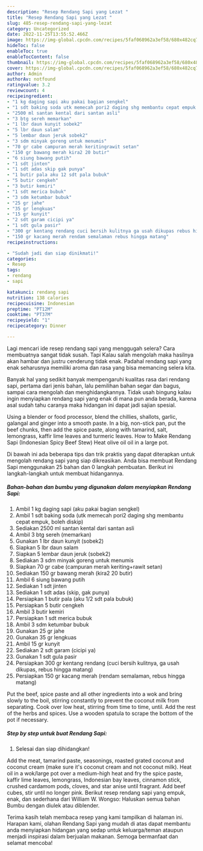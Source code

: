 ```yaml
---
description: "Resep Rendang Sapi yang Lezat "
title: "Resep Rendang Sapi yang Lezat "
slug: 485-resep-rendang-sapi-yang-lezat
category: Uncategorized
date: 2022-11-25T13:55:52.466Z
image: https://img-global.cpcdn.com/recipes/5faf068962a3ef58/680x482cq70/rendang-sapi-foto-resep-utama.jpg
hideToc: false
enableToc: true
enableTocContent: false
thumbnail: https://img-global.cpcdn.com/recipes/5faf068962a3ef58/680x482cq70/rendang-sapi-foto-resep-utama.jpg
cover: https://img-global.cpcdn.com/recipes/5faf068962a3ef58/680x482cq70/rendang-sapi-foto-resep-utama.jpg
author: Admin
authorAv: notfound
ratingvalue: 3.2
reviewcount: 4
recipeingredient:
- "1 kg daging sapi aku pakai bagian sengkel"
- "1 sdt baking soda utk memecah pori2 daging shg membantu cepat empuk boleh diskip"
- "2500 ml santan kental dari santan asli"
- "3 btg sereh memarkan"
- "1 lbr daun kunyit sobek2"
- "5 lbr daun salam"
- "5 lembar daun jeruk sobek2"
- "3 sdm minyak goreng untuk menumis"
- "70 gr cabe campuran merah keritingrawit setan"
- "150 gr bawang merah kira2 20 butir"
- "6 siung bawang putih"
- "1 sdt jinten"
- "1 sdt adas skip gak punya"
- "1 butir pala aku 12 sdt pala bubuk"
- "5 butir cengkeh"
- "3 butir kemiri"
- "1 sdt merica bubuk"
- "3 sdm ketumbar bubuk"
- "25 gr jahe"
- "35 gr lengkuas"
- "15 gr kunyit"
- "2 sdt garam cicipi ya"
- "1 sdt gula pasir"
- "300 gr kentang rendang cuci bersih kulitnya ga usah dikupas rebus hingga matang"
- "150 gr kacang merah rendam semalaman rebus hingga matang"
recipeinstructions:

- "Sudah jadi dan siap dinikmati!"
categories:
- Resep
tags:
- rendang
- sapi

katakunci: rendang sapi 
nutrition: 138 calories
recipecuisine: Indonesian
preptime: "PT12M"
cooktime: "PT37M"
recipeyield: "1"
recipecategory: Dinner

---
```



Lagi mencari ide resep rendang sapi yang menggugah selera? Cara membuatnya sangat tidak susah. Tapi Kalau salah mengolah maka hasilnya akan hambar dan justru cenderung tidak enak. Padahal rendang sapi yang enak seharusnya memiliki aroma dan rasa yang bisa memancing selera kita.


Banyak hal yang sedikit banyak mempengaruhi kualitas rasa dari rendang sapi, pertama dari jenis bahan, lalu pemilihan bahan segar dan bagus, sampai cara mengolah dan menghidangkannya. Tidak usah bingung kalau ingin menyiapkan rendang sapi yang enak di mana pun anda berada, karena asal sudah tahu caranya maka hidangan ini dapat jadi sajian spesial.

Using a blender or food processor, blend the chillies, shallots, garlic, galangal and ginger into a smooth paste. In a big, non-stick pan, put the beef chunks, then add the spice paste, along with tamarind, salt, lemongrass, kaffir lime leaves and turmeric leaves. How to Make Rendang Sapi (Indonesian Spicy Beef Stew) Heat olive oil oil in a large pot.


Di bawah ini ada beberapa tips dan trik praktis yang dapat diterapkan untuk mengolah rendang sapi yang siap dikreasikan. Anda bisa membuat Rendang Sapi menggunakan 25 bahan dan 0 langkah pembuatan. Berikut ini langkah-langkah untuk membuat hidangannya.

<!--inarticleads1-->

##### Bahan-bahan dan bumbu yang digunakan dalam menyiapkan Rendang Sapi:

1. Ambil 1 kg daging sapi (aku pakai bagian sengkel)
1. Ambil 1 sdt baking soda (utk memecah pori2 daging shg membantu cepat empuk, boleh diskip)
1. Sediakan 2500 ml santan kental dari santan asli
1. Ambil 3 btg sereh (memarkan)
1. Gunakan 1 lbr daun kunyit (sobek2)
1. Siapkan 5 lbr daun salam
1. Siapkan 5 lembar daun jeruk (sobek2)
1. Sediakan 3 sdm minyak goreng untuk menumis
1. Siapkan 70 gr cabe (campuran merah keriting+rawit setan)
1. Sediakan 150 gr bawang merah (kira2 20 butir)
1. Ambil 6 siung bawang putih
1. Sediakan 1 sdt jinten
1. Sediakan 1 sdt adas (skip, gak punya)
1. Persiapkan 1 butir pala (aku 1/2 sdt pala bubuk)
1. Persiapkan 5 butir cengkeh
1. Ambil 3 butir kemiri
1. Persiapkan 1 sdt merica bubuk
1. Ambil 3 sdm ketumbar bubuk
1. Gunakan 25 gr jahe
1. Gunakan 35 gr lengkuas
1. Ambil 15 gr kunyit
1. Sediakan 2 sdt garam (cicipi ya)
1. Gunakan 1 sdt gula pasir
1. Persiapkan 300 gr kentang rendang (cuci bersih kulitnya, ga usah dikupas, rebus hingga matang)
1. Persiapkan 150 gr kacang merah (rendam semalaman, rebus hingga matang)


Put the beef, spice paste and all other ingredients into a wok and bring slowly to the boil, stirring constantly to prevent the coconut milk from separating. Cook over low heat, stirring from time to time, until. Add the rest of the herbs and spices. Use a wooden spatula to scrape the bottom of the pot if necessary. 

<!--inarticleads2-->

##### Step by step untuk buat Rendang Sapi:


1. Selesai dan siap dihidangkan!

Add the meat, tamarind paste, seasonings, roasted grated coconut and coconut cream (make sure it&#39;s coconut cream and not coconut milk). Heat oil in a wok/large pot over a medium-high heat and fry the spice paste, kaffir lime leaves, lemongrass, Indonesian bay leaves, cinnamon stick, crushed cardamom pods, cloves, and star anise until fragrant. Add beef cubes, stir until no longer pink. Berikut resep rendang sapi yang empuk, enak, dan sederhana dari William W. Wongso: Haluskan semua bahan Bumbu dengan diulek atau diblender. 

Terima kasih telah membaca resep yang kami tampilkan di halaman ini. Harapan kami, olahan Rendang Sapi yang mudah di atas dapat membantu anda menyiapkan hidangan yang sedap untuk keluarga/teman ataupun menjadi inspirasi dalam berjualan makanan. Semoga bermanfaat dan selamat mencoba!
